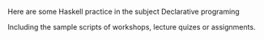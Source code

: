 Here are some Haskell practice in the subject Declarative programing

Including the sample scripts of workshops, lecture quizes or assignments.
